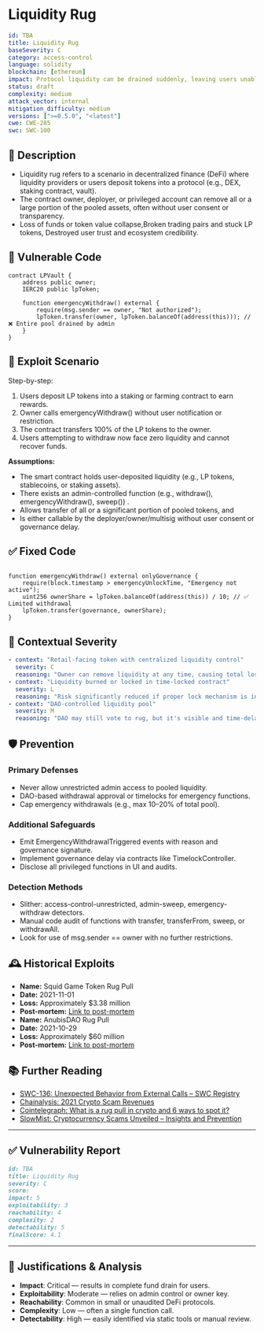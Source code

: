 # Liquidity Rug  

```YAML
id: TBA
title: Liquidity Rug  
baseSeverity: C
category: access-control
language: solidity
blockchain: [ethereum]
impact: Protocol liquidity can be drained suddenly, leaving users unable to trade or withdraw
status: draft
complexity: medium
attack_vector: internal
mitigation_difficulty: medium
versions: [">=0.5.0", "<latest"]
cwe: CWE-285
swc: SWC-100
```

## 📝 Description

- Liquidity rug refers to a scenario in decentralized finance (DeFi) where liquidity providers or users deposit tokens into a protocol (e.g., DEX, staking contract, vault).
- The contract owner, deployer, or privileged account can remove all or a large portion of the pooled assets, often without user consent or transparency. 
- Loss of funds or token value collapse,Broken trading pairs and stuck LP tokens, Destroyed user trust and ecosystem credibility.

## 🚨 Vulnerable Code

```solidity
contract LPVault {
    address public owner;
    IERC20 public lpToken;

    function emergencyWithdraw() external {
        require(msg.sender == owner, "Not authorized");
        lpToken.transfer(owner, lpToken.balanceOf(address(this))); // ❌ Entire pool drained by admin
    }
}
```

## 🧪 Exploit Scenario

Step-by-step:

1. Users deposit LP tokens into a staking or farming contract to earn rewards.
2. Owner calls emergencyWithdraw() without user notification or restriction.
3. The contract transfers 100% of the LP tokens to the owner.
4. Users attempting to withdraw now face zero liquidity and cannot recover funds.

**Assumptions:**

- The smart contract holds user-deposited liquidity (e.g., LP tokens, stablecoins, or staking assets).
- There exists an admin-controlled function (e.g., withdraw(), emergencyWithdraw(), sweep()) .
- Allows transfer of all or a significant portion of pooled tokens, and
- Is either callable by the deployer/owner/multisig without user consent or governance delay.

## ✅ Fixed Code

```solidity

function emergencyWithdraw() external onlyGovernance {
    require(block.timestamp > emergencyUnlockTime, "Emergency not active");
    uint256 ownerShare = lpToken.balanceOf(address(this)) / 10; // ✅ Limited withdrawal
    lpToken.transfer(governance, ownerShare);
}
```

## 🧭 Contextual Severity

```yaml
- context: "Retail-facing token with centralized liquidity control"
  severity: C
  reasoning: "Owner can remove liquidity at any time, causing total loss for users."
- context: "Liquidity burned or locked in time-locked contract"
  severity: L
  reasoning: "Risk significantly reduced if proper lock mechanism is in place."
- context: "DAO-controlled liquidity pool"
  severity: M
  reasoning: "DAO may still vote to rug, but it's visible and time-delayed."
```

## 🛡️ Prevention

### Primary Defenses

- Never allow unrestricted admin access to pooled liquidity.
-  DAO-based withdrawal approval or timelocks for emergency functions.
- Cap emergency withdrawals (e.g., max 10–20% of total pool).

### Additional Safeguards

- Emit EmergencyWithdrawalTriggered events with reason and governance signature.
- Implement governance delay via contracts like TimelockController.
- Disclose all privileged functions in UI and audits.

### Detection Methods

- Slither: access-control-unrestricted, admin-sweep, emergency-withdraw detectors.
- Manual code audit of functions with transfer, transferFrom, sweep, or withdrawAll.
- Look for use of msg.sender == owner with no further restrictions.

## 🕰️ Historical Exploits

- **Name:** Squid Game Token Rug Pull 
- **Date:** 2021-11-01
- **Loss:** Approximately $3.38 million 
- **Post-mortem:** [Link to post-mortem](https://www.coindesk.com/markets/2021/11/01/squid-game-token-crashes-developers-say-theyve-left-the-project) 
- **Name:** AnubisDAO Rug Pull 
- **Date:** 2021-10-29
- **Loss:** Approximately $60 million 
- **Post-mortem:** [Link to post-mortem](https://www.binance.com/en/square/post/12028514221577) 
  

## 📚 Further Reading

- [SWC-136: Unexpected Behavior from External Calls – SWC Registry](https://swcregistry.io/docs/SWC-136/) 
- [Chainalysis: 2021 Crypto Scam Revenues](https://www.chainalysis.com/blog/2021-crypto-scam-revenues/) 
- [Cointelegraph: What is a rug pull in crypto and 6 ways to spot it?](https://cointelegraph.com/explained/crypto-rug-pulls-what-is-a-rug-pull-in-crypto-and-6-ways-to-spot-it) 
- [SlowMist: Cryptocurrency Scams Unveiled – Insights and Prevention](https://slowmist.medium.com/cryptocurrency-scams-unveiled-insights-and-prevention-800d9dc1b0f1) 
  
---

## ✅ Vulnerability Report 

```markdown
id: TBA
title: Liquidity Rug  
severity: C
score:
impact: 5         
exploitability: 3 
reachability: 4  
complexity: 2     
detectability: 5  
finalScore: 4.1
```

---

## 📄 Justifications & Analysis

- **Impact**: Critical — results in complete fund drain for users.
- **Exploitability**: Moderate — relies on admin control or owner key.
- **Reachability**: Common in small or unaudited DeFi protocols.
- **Complexity**: Low — often a single function call.
- **Detectability**: High — easily identified via static tools or manual review.